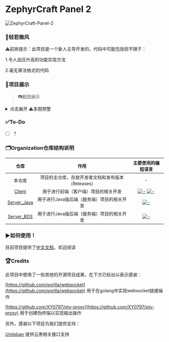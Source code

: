 # ZephyrCraft Panel 2 

![ZephyrCraft-Panel-2](https://socialify.git.ci/Litezero/ZephyrCraft-Panel-2/image?description=1&forks=1&issues=1&logo=https%3A%2F%2Fooo.0x0.ooo%2F2025%2F07%2F25%2FOYYVSK.png&name=1&pattern=Circuit+Board&pulls=1&stargazers=1&theme=Auto)

### 🍃轻若微风

⚠前排提示：此项目是一个新人主导开发的，代码中可能包括但不限于：

1.令人血压升高的功能实现方法

2.毫无章法格式的代码

### 🌟项目展示
> 📷截图展示
<details>
  <summary>点击展开  ⚠多图预警</summary>

  ![Settings](./Resources/Screenshoots/Pannel_Settings.png)
  ![ServerList](./Resources/Screenshoots/Pannel_ServerList.png)
  ![Console_Overview](./Resources/Screenshoots/Pannel_Console_Overview.png)
  ![Console_Terminal](./Resources/Screenshoots/Pannel_Console_Terminal.png)
  ![Console_Players](./Resources/Screenshoots/Pannel_Console_Players.png)
  ![Console_Files](./Resources/Screenshoots/Pannel_Console_Files_2.png)
  ![Console_Remote](./Resources/Screenshoots/Pannel_Console_Romote.png)
</details>

### ✅To-Do

- [ ] ？

### 🗂️Organization仓库结构说明

仓库|作用|主要使用的编程语言
:---:|:---:|:---:
本仓库|项目的主仓库，存放开发者文档和发布版本（Releases）|-
[Client](https://github.com/ZCP2-Dev/Client)|用于进行前端（客户端）项目的相关开发|[![-](https://img.shields.io/badge/Rust-000000?style=flat-square&logo=rust&logoColor=white)]() [![-](https://img.shields.io/badge/Vue-4FC08D?style=flat-square&logo=vuedotjs&logoColor=white)]() 
[Server_Java](https://github.com/ZCP2-Dev/Server-Java)|用于进行Java版后端（服务端）项目的相关开发|[![-](https://img.shields.io/badge/Golang-00ADD8?style=flat-square&logo=go&logoColor=white)]() 
[Server_BDS](https://github.com/ZCP2-Dev/Server-BDS)|用于进行Java版后端（服务端）项目的相关开发|[![-](https://img.shields.io/badge/Java-FFFFFF?style=flat-square&logo=Java&logoColor=white)]() 


### ▶️如何使用！
目前项目提供了[中文文档](https://kdocs.cn/l/chGwHOa4eBil)，欢迎阅读

### 🏆Credits
此项目中使用了一些其他的开源项目成果，在下方已标出以表示感谢：

[https://github.com/gorilla/websocket](https://github.com/gorilla/websocket) 用于在golang中实现websocket链接操作

[https://github.com/XY0797/pty-proxy](https://github.com/XY0797/pty-proxy) 用于创建伪终端以实现输出操作

另外，感谢以下项目为我们提供支持：

[Uniteban](http://uniteban.xyz:19132) 提供云黑相关接口支持
